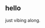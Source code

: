 ## hello
just vibing along.
<!---
XetThe/XetThe is a ✨ special ✨ repository because its `README.md` (this file) appears on your GitHub profile.
You can click the Preview link to take a look at your changes.
--->
